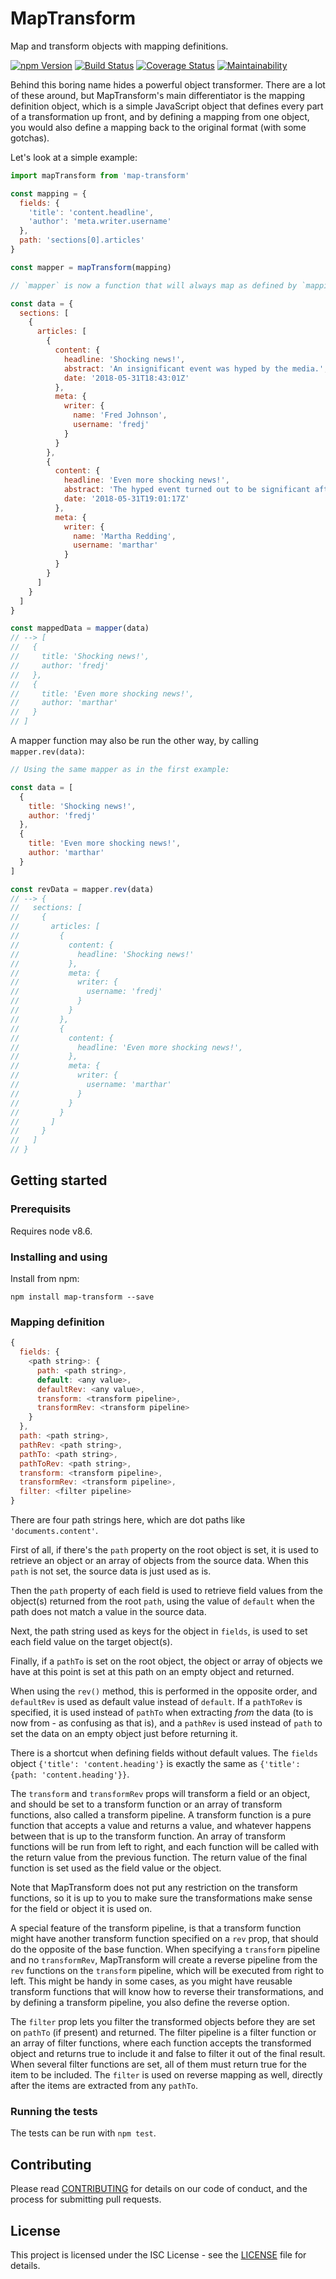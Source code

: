 # MapTransform

Map and transform objects with mapping definitions.

[![npm Version](https://img.shields.io/npm/v/map-transform.svg)](https://www.npmjs.com/package/map-transform)
[![Build Status](https://travis-ci.org/integreat-io/map-transform.svg?branch=master)](https://travis-ci.org/integreat-io/map-transform)
[![Coverage Status](https://coveralls.io/repos/github/integreat-io/map-transform/badge.svg?branch=master)](https://coveralls.io/github/integreat-io/map-transform?branch=master)
[![Maintainability](https://api.codeclimate.com/v1/badges/fbb6638a32ee5c5f60b7/maintainability)](https://codeclimate.com/github/integreat-io/map-transform/maintainability)

Behind this boring name hides a powerful object transformer. There are a lot of
these around, but MapTransform's main differentiator is the mapping definition
object, which is a simple JavaScript object that defines every part of a
transformation up front, and by defining a mapping from one object, you would
also define a mapping back to the original format (with some gotchas).

Let's look at a simple example:

```javascript
import mapTransform from 'map-transform'

const mapping = {
  fields: {
    'title': 'content.headline',
    'author': 'meta.writer.username'
  },
  path: 'sections[0].articles'
}

const mapper = mapTransform(mapping)

// `mapper` is now a function that will always map as defined by `mapping`

const data = {
  sections: [
    {
      articles: [
        {
          content: {
            headline: 'Shocking news!',
            abstract: 'An insignificant event was hyped by the media.',
            date: '2018-05-31T18:43:01Z'
          },
          meta: {
            writer: {
              name: 'Fred Johnson',
              username: 'fredj'
            }
          }
        },
        {
          content: {
            headline: 'Even more shocking news!',
            abstract: 'The hyped event turned out to be significant after all.',
            date: '2018-05-31T19:01:17Z'
          },
          meta: {
            writer: {
              name: 'Martha Redding',
              username: 'marthar'
            }
          }
        }
      ]
    }
  ]
}

const mappedData = mapper(data)
// --> [
//   {
//     title: 'Shocking news!',
//     author: 'fredj'
//   },
//   {
//     title: 'Even more shocking news!',
//     author: 'marthar'
//   }
// ]
```

A mapper function may also be run the other way, by calling `mapper.rev(data)`:

```javascript
// Using the same mapper as in the first example:

const data = [
  {
    title: 'Shocking news!',
    author: 'fredj'
  },
  {
    title: 'Even more shocking news!',
    author: 'marthar'
  }
]

const revData = mapper.rev(data)
// --> {
//   sections: [
//     {
//       articles: [
//         {
//           content: {
//             headline: 'Shocking news!'
//           },
//           meta: {
//             writer: {
//               username: 'fredj'
//             }
//           }
//         },
//         {
//           content: {
//             headline: 'Even more shocking news!',
//           },
//           meta: {
//             writer: {
//               username: 'marthar'
//             }
//           }
//         }
//       ]
//     }
//   ]
// }
```

## Getting started

### Prerequisits

Requires node v8.6.

### Installing and using

Install from npm:

```
npm install map-transform --save
```

### Mapping definition

```javascript
{
  fields: {
    <path string>: {
      path: <path string>,
      default: <any value>,
      defaultRev: <any value>,
      transform: <transform pipeline>,
      transformRev: <transform pipeline>
    }
  },
  path: <path string>,
  pathRev: <path string>,
  pathTo: <path string>,
  pathToRev: <path string>,
  transform: <transform pipeline>,
  transformRev: <transform pipeline>,
  filter: <filter pipeline>
}
```

There are four path strings here, which are dot paths like `'documents.content'`.

First of all, if there's the `path` property on the root object is set, it is
used to retrieve an object or an array of objects from the source data. When
this `path` is not set, the source data is just used as is.

Then the `path` property of each field is used to retrieve field values from
the object(s) returned from the root `path`, using the value of `default` when
the path does not match a value in the source data.

Next, the path string used as keys for the object in `fields`, is used to set
each field value on the target object(s).

Finally, if a `pathTo` is set on the root object, the object or array of objects
we have at this point is set at this path on an empty object and returned.

When using the `rev()` method, this is performed in the opposite order, and
`defaultRev` is used as default value instead of `default`. If a `pathToRev` is
specified, it is used instead of `pathTo` when extracting _from_ the data (to is
now from - as confusing as that is), and a `pathRev` is used instead of `path` to
set the data on an empty object just before returning it.

There is a shortcut when defining fields without default values. The `fields`
object `{'title': 'content.heading'}` is exactly the same as `{'title': {path:
'content.heading'}}`.

The `transform` and `transformRev` props will transform a field or an object,
and should be set to a transform function or an array of transform functions,
also called a transform pipeline. A transform function is a pure function that
accepts a value and returns a value, and whatever happens between that is up to
the transform function. An array of transform functions will be run from left to
right, and each function will be called with the return value from the previous
function. The return value of the final function is set used as the field value
or the object.

Note that MapTransform does not put any restriction on the transform functions,
so it is up to you to make sure the transformations make sense for the field or
object it is used on.

A special feature of the transform pipeline, is that a transform function might
have another transform function specified on a `rev` prop, that should do the
opposite of the base function. When specifying a `transform` pipeline and no
`transformRev`, MapTransform will create a reverse pipeline from the `rev`
functions on the `transform` pipeline, which will be executed from right to
left. This might be handy in some cases, as you might have reusable transform
functions that will know how to reverse their transformations, and by defining
a transform pipeline, you also define the reverse option.

The `filter` prop lets you filter the transformed objects before they are set
on `pathTo` (if present) and returned. The filter pipeline is a filter function
or an array of filter functions, where each function accepts the transformed
object and returns true to include it and false to filter it out of the final
result. When several filter functions are set, all of them must return true for
the item to be included. The `filter` is used on reverse mapping as well,
directly after the items are extracted from any `pathTo`.

### Running the tests

The tests can be run with `npm test`.

## Contributing

Please read
[CONTRIBUTING](https://github.com/integreat-io/map-transform/blob/master/CONTRIBUTING.md)
for details on our code of conduct, and the process for submitting pull
requests.

## License

This project is licensed under the ISC License - see the
[LICENSE](https://github.com/integreat-io/map-transform/blob/master/LICENSE)
file for details.
